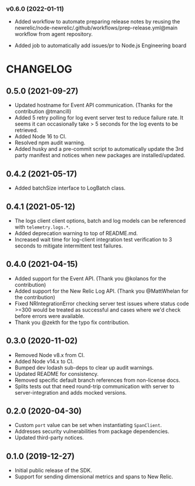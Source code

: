 ### v0.6.0 (2022-01-11)

* Added workflow to automate preparing release notes by reusing the newrelic/node-newrelic/.github/workflows/prep-release.yml@main workflow from agent repository.

* Added job to automatically add issues/pr to Node.js Engineering board

# CHANGELOG

## 0.5.0 (2021-09-27)
* Updated hostname for Event API communication. (Thanks for the contribution @tmancill)
* Added 5 retry polling for log event server test to reduce failure rate. It seems it can occasionally take > 5 seconds for the log events to be retrieved.
* Added Node 16 to CI.
* Resolved npm audit warning.
* Added husky and a pre-commit script to automatically update the 3rd party manifest and notices when new packages are installed/updated.

## 0.4.2 (2021-05-17)
* Added batchSize interface to LogBatch class.

## 0.4.1 (2021-05-12)
* The logs client client options, batch and log models can be referenced with `telemetry.logs.*`.
* Added deprecation warning to top of README.md.
* Increased wait time for log-client integration test verification to 3 seconds to mitigate intermittent test failures.

## 0.4.0 (2021-04-15)
* Added support for the Event API. (Thank you @kolanos for the contribution)
* Added support for the New Relic Log API. (Thank you @MattWhelan for the contribution)
* Fixed NRIntegrationError checking server test issues where status code >=300 would be treated as successful and cases where we'd check before errors were available.
* Thank you @zekth for the typo fix contribution.

## 0.3.0 (2020-11-02)
* Removed Node v8.x from CI.
* Added Node v14.x to CI.
* Bumped dev lodash sub-deps to clear up audit warnings.
* Updated README for consistency.
* Removed specific default branch references from non-license docs.
* Splits tests out that need round-trip communication with server to
  server-integration and adds mocked versions.

## 0.2.0 (2020-04-30)

* Custom `port` value can be set when instantiating `SpanClient`.
* Addresses security vulnerabilities from package dependencies.
* Updated third-party notices.

## 0.1.0 (2019-12-27)

* Initial public release of the SDK.
* Support for sending dimensional metrics and spans to New Relic.
